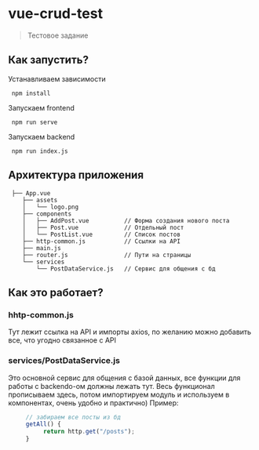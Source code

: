 # vue-crud-test
> Тестовое задание

## Как запустить?
Устанавливаем зависимости 

     npm install      
Запускаем frontend

     npm run serve
Запускаем backend

     npm run index.js


## Архитектура приложения
```
 ├── App.vue
    ├── assets                 
    │   └── logo.png
    ├── components               
    │   ├── AddPost.vue          // Форма создания нового поста
    │   ├── Post.vue             // Отдельный пост
    │   └── PostList.vue         // Список постов
    ├── http-common.js           // Ссылки на API
    ├── main.js
    ├── router.js                // Пути на страницы
    └── services
        └── PostDataService.js   // Сервис для общения с бд
```

## Как это работает? 

### hhtp-common.js
Тут лежит ссылка на API и импорты axios, по желанию можно добавить все, что угодно связанное с API

### services/PostDataService.js
Это основной сервис для общения с базой данных, все функции для работы с backendo-ом должны лежать тут.
Весь функционал прописываем здесь, потом импортируем модуль и используем в компонентах, очень удобно и практично)
Пример: 
```javascript
     // забираем все посты из бд
     getAll() {
          return http.get("/posts");
     }
````